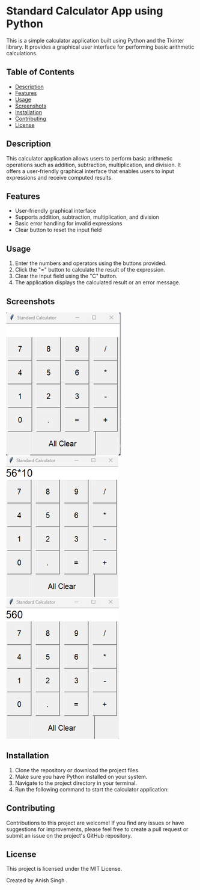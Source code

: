 # Standard Calculator App using Python

This is a simple calculator application built using Python and the Tkinter library. It provides a graphical user interface for performing basic arithmetic calculations.

## Table of Contents

- [Description](#description)
- [Features](#features)
- [Usage](#usage)
- [Screenshots](#screenshot)
- [Installation](#installation)
- [Contributing](#contributing)
- [License](#license)

## Description

This calculator application allows users to perform basic arithmetic operations such as addition, subtraction, multiplication, and division. It offers a user-friendly graphical interface that enables users to input expressions and receive computed results.

## Features

- User-friendly graphical interface
- Supports addition, subtraction, multiplication, and division
- Basic error handling for invalid expressions
- Clear button to reset the input field

## Usage

1. Enter the numbers and operators using the buttons provided.
2. Click the "=" button to calculate the result of the expression.
3. Clear the input field using the "C" button.
4. The application displays the calculated result or an error message.

## Screenshots
![Screenshot 1](screenshots/screenshot-0.png)
<br> 
![Screenshot 2](screenshots/screenshot-1.png)
<br>
![Screenshot 3](screenshots/screenshot-2.png)

## Installation

1. Clone the repository or download the project files.
2. Make sure you have Python installed on your system.
3. Navigate to the project directory in your terminal.
4. Run the following command to start the calculator application:

## Contributing 
Contributions to this project are welcome! If you find any issues or have suggestions for improvements, please feel free to create a pull request or submit an issue on the project's GitHub repository.

## License
This project is licensed under the MIT License.

Created by Anish Singh .




